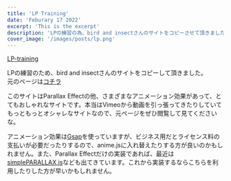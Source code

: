 ```yaml
---
title: 'LP Training'
date: 'Feburary 17 2022'
excerpt: 'This is the excerpt'
description: 'LPの練習の為、bird and insectさんのサイトをコピーさせて頂きました。'
cover_image: '/images/posts/lp.png'
---
```


[LP-training](https://next-lp-playground.vercel.app/)  

LPの練習のため、bird and insectさんのサイトをコピーして頂きました。  
元のページは[コチラ](https://bird-and-insect.com/)

このサイトはParallax Effectの他、さまざまなアニメーション効果があって、とてもおしゃれなサイトです。本当はVimeoから動画を引っ張ってきたりしていてもっともっとオシャレなサイトなので、元ページをぜひ閲覧して見てくださいな。  
  
アニメーション効果は[Gsap](https://greensock.com/gsap/)を使っていますが、ビジネス用だとライセンス料の支払いが必要だったりするので、anime.jsに入れ替えたりする方が良いのかもしれません。また、Parallax Effectだけの実装であれば、最近は[simplePARALLAX.js](https://simpleparallax.com/)なども出てきています。これから実装するならこちらを利用したりした方が早いかもしれません。

